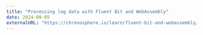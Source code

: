 ```yaml
---
title: "Processing log data with Fluent Bit and WebAssembly"
date: 2024-09-05
externalURL: "https://chronosphere.io/learn/fluent-bit-and-webassembly/"
---
```

